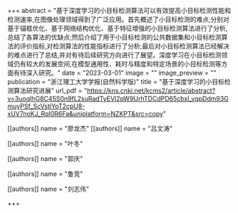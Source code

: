+++
abstract = "基于深度学习的小目标检测算法可以有效提高小目标检测性能和检测速率,在图像处理领域得到了广泛应用。首先概述了小目标检测的难点,分别对基于锚框优化、基于网络结构优化、基于特征增强的小目标检测算法进行了分析,总结了各算法的优缺点;然后介绍了用于小目标检测的公共数据集和小目标检测算法的评价指标,对检测算法的性能指标进行了分析;最后对小目标检测算法已经解决的难点进行了总结,并对有待后续研究方向进行了展望。深度学习在小目标检测领域仍有较大的发展空间,在模型通用性、耗时与精度和特定场景的小目标检测等方面有待深入研究。"
date = "2023-03-01"
image = ""
image_preview = ""
publication = "浙江理工大学学报(自然科学版)"
title = "基于深度学习的小目标检测算法研究进展"
url_pdf = "https://kns.cnki.net/kcms2/article/abstract?v=3uoqIhG8C45S0n9fL2suRadTyEVl2pW9UrhTDCdPD65cbxl_vqpDdm93GmuyPSf_ScVstiYoT2cpU8-xUV7noKJ_RqI0R6Fa&uniplatform=NZKPT&src=copy"

[[authors]]
    name = "廖龙杰"
[[authors]]
    name = "吕文涛"

[[authors]]
    name = "叶冬"

[[authors]]
    name = "郭庆"

[[authors]]
    name = "鲁竞"

[[authors]]
    name = "刘志伟"

+++
